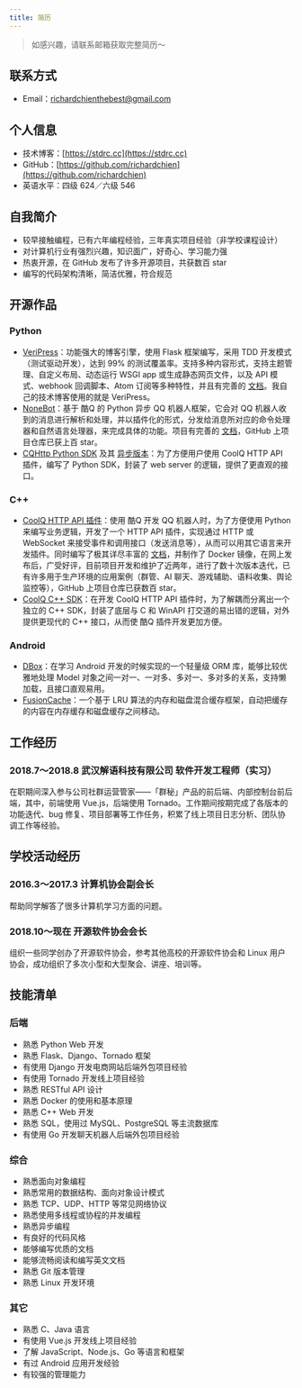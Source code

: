 ```yaml
---
title: 简历
---
```


<blockquote class="hidden-print">
  <p>如感兴趣，请联系邮箱获取完整简历～</p>
</blockquote>

## 联系方式

- Email：[richardchienthebest@gmail.com](mailto:richardchienthebest@gmail.com)

## 个人信息

- 技术博客：[https://stdrc.cc](https://stdrc.cc)
- GitHub：[https://github.com/richardchien](https://github.com/richardchien)
- 英语水平：四级 624／六级 546

## 自我简介

- 较早接触编程，已有六年编程经验，三年真实项目经验（非学校课程设计）
- 对计算机行业有强烈兴趣，知识面广，好奇心、学习能力强
- 热衷开源，在 GitHub 发布了许多开源项目，共获数百 star
- 编写的代码架构清晰，简洁优雅，符合规范

## 开源作品

### Python

- [VeriPress](https://github.com/veripress/veripress)：功能强大的博客引擎，使用 Flask 框架编写，采用 TDD 开发模式（测试驱动开发），达到 99% 的测试覆盖率。支持多种内容形式，支持主题管理、自定义布局、动态运行 WSGI app 或生成静态网页文件，以及 API 模式、webhook 回调脚本、Atom 订阅等多种特性，并且有完善的 [文档](https://veripress.github.io/docs/)。我自己的技术博客使用的就是 VeriPress。
- [NoneBot](https://github.com/richardchien/none-bot)：基于 酷Q 的 Python 异步 QQ 机器人框架，它会对 QQ 机器人收到的消息进行解析和处理，并以插件化的形式，分发给消息所对应的命令处理器和自然语言处理器，来完成具体的功能。项目有完善的 [文档](https://none.rclab.tk/)，GitHub 上项目仓库已获上百 star。
- [CQHttp Python SDK](https://github.com/richardchien/python-cqhttp) 及其 [异步版本](https://github.com/richardchien/python-aiocqhttp)：为了方便用户使用 CoolQ HTTP API 插件，编写了 Python SDK，封装了 web server 的逻辑，提供了更直观的接口。

### C++

- [CoolQ HTTP API 插件](https://github.com/richardchien/coolq-http-api)：使用 酷Q 开发 QQ 机器人时，为了方便使用 Python 来编写业务逻辑，开发了一个 HTTP API 插件，实现通过 HTTP 或 WebSocket 来接受事件和调用接口（发送消息等），从而可以用其它语言来开发插件。同时编写了极其详尽丰富的 [文档](https://cqhttp.cc/docs/)，并制作了 Docker 镜像，在网上发布后，广受好评，目前项目开发和维护了近两年，进行了数十次版本迭代，已有许多用于生产环境的应用案例（群管、AI 聊天、游戏辅助、语料收集、舆论监控等），GitHub 上项目仓库已获数百 star。
- [CoolQ C++ SDK](https://github.com/richardchien/coolq-cpp-sdk)：在开发 CoolQ HTTP API 插件时，为了解耦而分离出一个独立的 C++ SDK，封装了底层与 C 和 WinAPI 打交道的易出错的逻辑，对外提供更现代的 C++ 接口，从而使 酷Q 插件开发更加方便。

### Android

- [DBox](https://github.com/richardchien/dbox)：在学习 Android 开发的时候实现的一个轻量级 ORM 库，能够比较优雅地处理 Model 对象之间一对一、一对多、多对一、多对多的关系，支持懒加载，且接口直观易用。
- [FusionCache](https://github.com/richardchien/fusion-cache)：一个基于 LRU 算法的内存和磁盘混合缓存框架，自动把缓存的内容在内存缓存和磁盘缓存之间移动。

## 工作经历

### 2018.7～2018.8 武汉解语科技有限公司 软件开发工程师（实习）

在职期间深入参与公司社群运营管家——「群秘」产品的前后端、内部控制台前后端，其中，前端使用 Vue.js，后端使用 Tornado。工作期间按期完成了各版本的功能迭代、bug 修复、项目部署等工作任务，积累了线上项目日志分析、团队协调工作等经验。

## 学校活动经历

### 2016.3～2017.3 计算机协会副会长

帮助同学解答了很多计算机学习方面的问题。

### 2018.10～现在 开源软件协会会长

组织一些同学创办了开源软件协会，参考其他高校的开源软件协会和 Linux 用户协会，成功组织了多次小型和大型聚会、讲座、培训等。

## 技能清单

### 后端

- 熟悉 Python Web 开发
- 熟悉 Flask、Django、Tornado 框架
- 有使用 Django 开发电商网站后端外包项目经验
- 有使用 Tornado 开发线上项目经验
- 熟悉 RESTful API 设计
- 熟悉 Docker 的使用和基本原理
- 熟悉 C++ Web 开发
- 熟悉 SQL，使用过 MySQL、PostgreSQL 等主流数据库
- 有使用 Go 开发聊天机器人后端外包项目经验

### 综合

- 熟悉面向对象编程
- 熟悉常用的数据结构、面向对象设计模式
- 熟悉 TCP、UDP、HTTP 等常见网络协议
- 熟悉使用多线程或协程的并发编程
- 熟悉异步编程
- 有良好的代码风格
- 能够编写优质的文档
- 能够流畅阅读和编写英文文档
- 熟悉 Git 版本管理
- 熟悉 Linux 开发环境

### 其它

- 熟悉 C、Java 语言
- 有使用 Vue.js 开发线上项目经验
- 了解 JavaScript、Node.js、Go 等语言和框架
- 有过 Android 应用开发经验
- 有较强的管理能力
